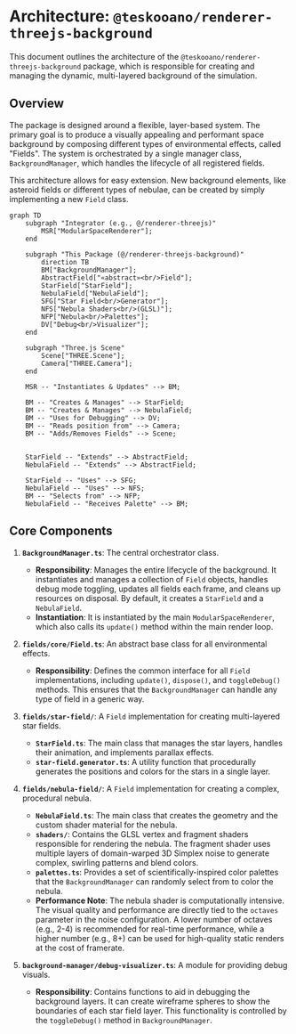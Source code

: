 # Architecture: `@teskooano/renderer-threejs-background`

This document outlines the architecture of the `@teskooano/renderer-threejs-background` package, which is responsible for creating and managing the dynamic, multi-layered background of the simulation.

## Overview

The package is designed around a flexible, layer-based system. The primary goal is to produce a visually appealing and performant space background by composing different types of environmental effects, called "Fields". The system is orchestrated by a single manager class, `BackgroundManager`, which handles the lifecycle of all registered fields.

This architecture allows for easy extension. New background elements, like asteroid fields or different types of nebulae, can be created by simply implementing a new `Field` class.

```mermaid
graph TD
    subgraph "Integrator (e.g., @/renderer-threejs)"
        MSR["ModularSpaceRenderer"];
    end

    subgraph "This Package (@/renderer-threejs-background)"
        direction TB
        BM["BackgroundManager"];
        AbstractField["«abstract»<br/>Field"];
        StarField["StarField"];
        NebulaField["NebulaField"];
        SFG["Star Field<br/>Generator"];
        NFS["Nebula Shaders<br/>(GLSL)"];
        NFP["Nebula<br/>Palettes"];
        DV["Debug<br/>Visualizer"];
    end

    subgraph "Three.js Scene"
        Scene["THREE.Scene"];
        Camera["THREE.Camera"];
    end

    MSR -- "Instantiates & Updates" --> BM;

    BM -- "Creates & Manages" --> StarField;
    BM -- "Creates & Manages" --> NebulaField;
    BM -- "Uses for Debugging" --> DV;
    BM -- "Reads position from" --> Camera;
    BM -- "Adds/Removes Fields" --> Scene;


    StarField -- "Extends" --> AbstractField;
    NebulaField -- "Extends" --> AbstractField;

    StarField -- "Uses" --> SFG;
    NebulaField -- "Uses" --> NFS;
    BM -- "Selects from" --> NFP;
    NebulaField -- "Receives Palette" --> BM;
```

## Core Components

1.  **`BackgroundManager.ts`**: The central orchestrator class.

    - **Responsibility**: Manages the entire lifecycle of the background. It instantiates and manages a collection of `Field` objects, handles debug mode toggling, updates all fields each frame, and cleans up resources on disposal. By default, it creates a `StarField` and a `NebulaField`.
    - **Instantiation**: It is instantiated by the main `ModularSpaceRenderer`, which also calls its `update()` method within the main render loop.

2.  **`fields/core/Field.ts`**: An abstract base class for all environmental effects.

    - **Responsibility**: Defines the common interface for all `Field` implementations, including `update()`, `dispose()`, and `toggleDebug()` methods. This ensures that the `BackgroundManager` can handle any type of field in a generic way.

3.  **`fields/star-field/`**: A `Field` implementation for creating multi-layered star fields.

    - **`StarField.ts`**: The main class that manages the star layers, handles their animation, and implements parallax effects.
    - **`star-field.generator.ts`**: A utility function that procedurally generates the positions and colors for the stars in a single layer.

4.  **`fields/nebula-field/`**: A `Field` implementation for creating a complex, procedural nebula.

    - **`NebulaField.ts`**: The main class that creates the geometry and the custom shader material for the nebula.
    - **`shaders/`**: Contains the GLSL vertex and fragment shaders responsible for rendering the nebula. The fragment shader uses multiple layers of domain-warped 3D Simplex noise to generate complex, swirling patterns and blend colors.
    - **`palettes.ts`**: Provides a set of scientifically-inspired color palettes that the `BackgroundManager` can randomly select from to color the nebula.
    - **Performance Note**: The nebula shader is computationally intensive. The visual quality and performance are directly tied to the `octaves` parameter in the noise configuration. A lower number of octaves (e.g., 2-4) is recommended for real-time performance, while a higher number (e.g., 8+) can be used for high-quality static renders at the cost of framerate.

5.  **`background-manager/debug-visualizer.ts`**: A module for providing debug visuals.
    - **Responsibility**: Contains functions to aid in debugging the background layers. It can create wireframe spheres to show the boundaries of each star field layer. This functionality is controlled by the `toggleDebug()` method in `BackgroundManager`.
